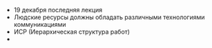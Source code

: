 - 19 декабря последняя лекция
- Людские ресурсы должны обладать различными технологиями коммуникациями
- ИСР (Иерархическая структура работ)
- 